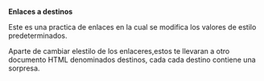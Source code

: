 **Enlaces a destinos**

Este es una practica de enlaces en la cual se modifica
los valores de estilo predeterminados.

Aparte de cambiar elestilo de los enlaceres,estos te llevaran
a otro documento HTML denominados destinos, cada 
cada destino contiene una sorpresa.